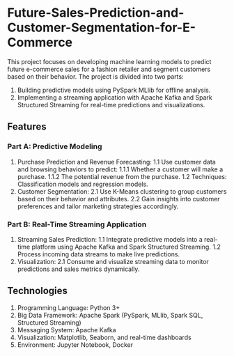 # Future-Sales-Prediction-and-Customer-Segmentation-for-E-Commerce
This project focuses on developing machine learning models to predict future e-commerce sales for a fashion retailer and segment customers based on their behavior. The project is divided into two parts:

1. Building predictive models using PySpark MLlib for offline analysis.
2. Implementing a streaming application with Apache Kafka and Spark Structured Streaming for real-time predictions and visualizations.

## Features
### Part A: Predictive Modeling
1. Purchase Prediction and Revenue Forecasting:
1.1 Use customer data and browsing behaviors to predict:
1.1.1 Whether a customer will make a purchase.
1.1.2 The potential revenue from the purchase.
1.2 Techniques: Classification models and regression models.
2. Customer Segmentation:
2.1 Use K-Means clustering to group customers based on their behavior and attributes.
2.2 Gain insights into customer preferences and tailor marketing strategies accordingly.

### Part B: Real-Time Streaming Application
1. Streaming Sales Prediction:
1.1 Integrate predictive models into a real-time platform using Apache Kafka and Spark Structured Streaming.
1.2 Process incoming data streams to make live predictions.
2. Visualization:
2.1 Consume and visualize streaming data to monitor predictions and sales metrics dynamically.

## Technologies

1. Programming Language: Python 3+
2. Big Data Framework: Apache Spark (PySpark, MLlib, Spark SQL, Structured Streaming)
3. Messaging System: Apache Kafka
4. Visualization: Matplotlib, Seaborn, and real-time dashboards
5. Environment: Jupyter Notebook, Docker
